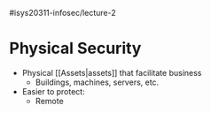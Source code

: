 #isys20311-infosec/lecture-2 
# Physical Security

- Physical [[Assets|assets]] that facilitate business
	- Buildings, machines, servers, etc.
- Easier to protect:
	- Remote 